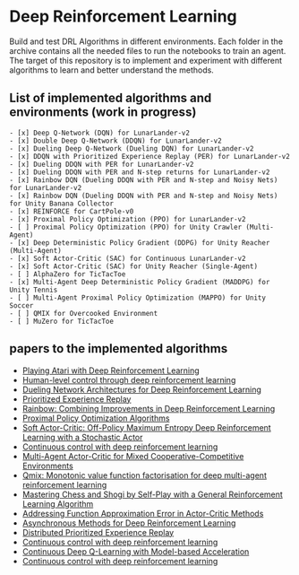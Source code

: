 # Deep Reinforcement Learning
 Build and test DRL Algorithms in different environments.
 Each folder in the archive contains all the needed files to run the notebooks to train an agent.
 The target of this repository is to implement and experiment with different algorithms to learn and better understand the methods.

 ## List of implemented algorithms and environments (work in progress)

    - [x] Deep Q-Network (DQN) for LunarLander-v2
    - [x] Double Deep Q-Network (DDQN) for LunarLander-v2
    - [x] Dueling Deep Q-Network (Dueling DQN) for LunarLander-v2
    - [x] DDQN with Prioritized Experience Replay (PER) for LunarLander-v2
    - [x] Dueling DDQN with PER for LunarLander-v2
    - [x] Dueling DDQN with PER and N-step returns for LunarLander-v2
    - [x] Rainbow DQN (Dueling DDQN with PER and N-step and Noisy Nets) for LunarLander-v2
    - [x] Rainbow DQN (Dueling DDQN with PER and N-step and Noisy Nets) for Unity Banana Collector
    - [x] REINFORCE for CartPole-v0
    - [x] Proximal Policy Optimization (PPO) for LunarLander-v2
    - [ ] Proximal Policy Optimization (PPO) for Unity Crawler (Multi-Agent)
    - [x] Deep Deterministic Policy Gradient (DDPG) for Unity Reacher (Multi-Agent)
    - [x] Soft Actor-Critic (SAC) for Continuous LunarLander-v2
    - [x] Soft Actor-Critic (SAC) for Unity Reacher (Single-Agent)
    - [ ] AlphaZero for TicTacToe
    - [x] Multi-Agent Deep Deterministic Policy Gradient (MADDPG) for Unity Tennis
    - [ ] Multi-Agent Proximal Policy Optimization (MAPPO) for Unity Soccer
    - [ ] QMIX for Overcooked Environment
    - [ ] MuZero for TicTacToe


## papers to the implemented algorithms
- [Playing Atari with Deep Reinforcement Learning](https://arxiv.org/abs/1312.5602)
- [Human-level control through deep reinforcement learning](https://www.nature.com/articles/nature14236)
- [Dueling Network Architectures for Deep Reinforcement Learning](https://arxiv.org/abs/1511.06581)
- [Prioritized Experience Replay](https://arxiv.org/abs/1511.05952)
- [Rainbow: Combining Improvements in Deep Reinforcement Learning](https://arxiv.org/abs/1710.02298)
- [Proximal Policy Optimization Algorithms](https://arxiv.org/abs/1707.06347)
- [Soft Actor-Critic: Off-Policy Maximum Entropy Deep Reinforcement Learning with a Stochastic Actor](https://arxiv.org/abs/1801.01290)
- [Continuous control with deep reinforcement learning](https://arxiv.org/abs/1509.02971)
- [Multi-Agent Actor-Critic for Mixed Cooperative-Competitive Environments](https://arxiv.org/abs/1706.02275)
- [Qmix: Monotonic value function factorisation for deep multi-agent reinforcement learning](https://arxiv.org/abs/1803.11485)
- [Mastering Chess and Shogi by Self-Play with a General Reinforcement Learning Algorithm](https://arxiv.org/abs/1712.01815)
- [Addressing Function Approximation Error in Actor-Critic Methods](https://arxiv.org/abs/1802.09477)
- [Asynchronous Methods for Deep Reinforcement Learning](https://arxiv.org/abs/1602.01783)
- [Distributed Prioritized Experience Replay](https://arxiv.org/abs/1803.00933)
- [Continuous control with deep reinforcement learning](https://arxiv.org/abs/1509.02971)
- [Continuous Deep Q-Learning with Model-based Acceleration](https://arxiv.org/abs/1603.00748)
- [Continuous control with deep reinforcement learning](https://arxiv.org/abs/1509.02971)